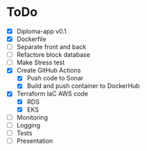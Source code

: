 # ToDo

- [x] Diploma-app v0.1
- [x] Dockerfile
- [ ] Separate front and back
- [ ] Refactore block database
- [ ] Make Stress test
- [x] Create GitHub Actions
	+ [x] Push code to Sonar
	+ [x] Build and push container to DockerHub
- [x] Terraform IaC AWS code
	+ [x] RDS
	+ [x] EKS
- [ ] Monitoring
- [ ] Logging
- [ ] Tests
- [ ] Presentation
